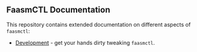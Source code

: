 ## FaasmCTL Documentation

This repository contains extended documentation on different aspects of `faasmctl`:
* [Development](./development.md) - get your hands dirty tweaking `faasmctl`.
